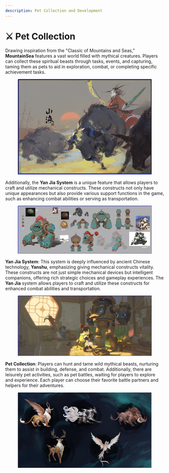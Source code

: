 ```yaml
---
description: Pet Collection and Development
---
```


# ⚔️ Pet Collection

Drawing inspiration from the "Classic of Mountains and Seas," **MountainSea** features a vast world filled with mythical creatures. Players can collect these spiritual beasts through tasks, events, and capturing, taming them as pets to aid in exploration, combat, or completing specific achievement tasks.

<figure><img src="../../.gitbook/assets/image (73).png" alt=""><figcaption></figcaption></figure>

Additionally, the **Yan Jia System** is a unique feature that allows players to craft and utilize mechanical constructs. These constructs not only have unique appearances but also provide various support functions in the game, such as enhancing combat abilities or serving as transportation.



<figure><img src="../../.gitbook/assets/image (74).png" alt=""><figcaption></figcaption></figure>

**Yan Jia System**: This system is deeply influenced by ancient Chinese technology, **Yanshu**, emphasizing giving mechanical constructs vitality. These constructs are not just simple mechanical devices but intelligent companions, offering rich strategic choices and gameplay experiences. The **Yan Jia** system allows players to craft and utilize these constructs for enhanced combat abilities and transportation.



<figure><img src="../../.gitbook/assets/image (75).png" alt=""><figcaption></figcaption></figure>

**Pet Collection**: Players can hunt and tame wild mythical beasts, nurturing them to assist in building, defense, and combat. Additionally, there are leisurely pet activities, such as pet battles, waiting for players to explore and experience. Each player can choose their favorite battle partners and helpers for their adventures.

<figure><img src="../../.gitbook/assets/image (76).png" alt=""><figcaption></figcaption></figure>
